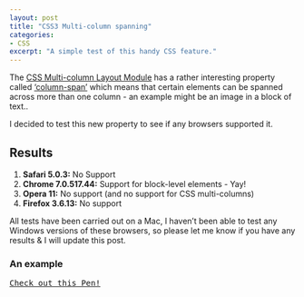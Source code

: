 ```yaml
---
layout: post
title: "CSS3 Multi-column spanning"
categories:
- CSS
excerpt: "A simple test of this handy CSS feature."
---
```

The [CSS Multi-column Layout Module](http://www.w3.org/TR/css3-multicol/) has a rather interesting
property called [‘column-span’](http://www.w3.org/TR/css3-multicol/#spanning-columns)
which means that certain elements can be spanned across more than one
column - an example might be an image in a block of text..

I decided to test this new property to see if any browsers supported it.

Results
-------

1. **Safari 5.0.3:** No Support
1. **Chrome 7.0.517.44:** Support for block-level elements - Yay!
1. **Opera 11:** No support (and no support for CSS multi-columns)
1. **Firefox 3.6.13:** No support

All tests have been carried out on a Mac, I haven’t been able to test
any Windows versions of these browsers, so please let me know if you
have any results & I will update this post.

### An example

<pre class="codepen" data-height="500" data-type="result" data-href="uKobH" data-user="mrmartineau" data-safe="true"><code></code><a href="http://codepen.io/mrmartineau/pen/uKobH">Check out this Pen!</a></pre>
<script async src="http://codepen.io/assets/embed/ei.js"></script>

